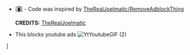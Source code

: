 - [🖥️] - Code was inspired by [TheRealJoelmatic/RemoveAdblockThing](https://github.com/TheRealJoelmatic/RemoveAdblockThing)

  **CREDITS:** [TheRealJoelmatic](https://github.com/TheRealJoelmatic)

- This blocks youtube ads ![YtYoutubeGIF (2)](https://github.com/YumaIsMe/Something-irrellevant/assets/102835658/3600e1a4-0380-4d4c-9b13-46a01c3c9ed1)

]

